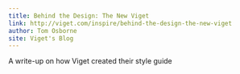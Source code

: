```yaml
---
title: Behind the Design: The New Viget
link: http://viget.com/inspire/behind-the-design-the-new-viget
author: Tom Osborne
site: Viget's Blog
---
```


A write-up on how Viget created their style guide
